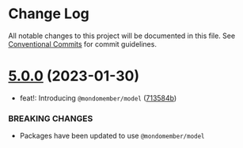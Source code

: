 # Change Log

All notable changes to this project will be documented in this file.
See [Conventional Commits](https://conventionalcommits.org) for commit guidelines.

# [5.0.0](https://github.com/mondomember/node/compare/v4.0.26...v5.0.0) (2023-01-30)


* feat!: Introducing `@mondomember/model` ([713584b](https://github.com/mondomember/node/commit/713584b59ff6e277574b0ab663fa9978f6a94856))


### BREAKING CHANGES

* Packages have been updated to use `@mondomember/model`
